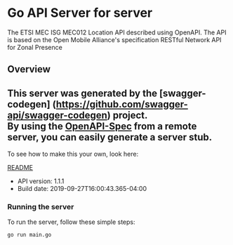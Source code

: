 # Go API Server for server

The ETSI MEC ISG MEC012 Location API described using OpenAPI. The API is based on the Open Mobile Alliance's specification RESTful Network API for Zonal Presence

## Overview
This server was generated by the [swagger-codegen]
(https://github.com/swagger-api/swagger-codegen) project.  
By using the [OpenAPI-Spec](https://github.com/OAI/OpenAPI-Specification) from a remote server, you can easily generate a server stub.  
-

To see how to make this your own, look here:

[README](https://github.com/swagger-api/swagger-codegen/blob/master/README.md)

- API version: 1.1.1
- Build date: 2019-09-27T16:00:43.365-04:00


### Running the server
To run the server, follow these simple steps:

```
go run main.go
```

